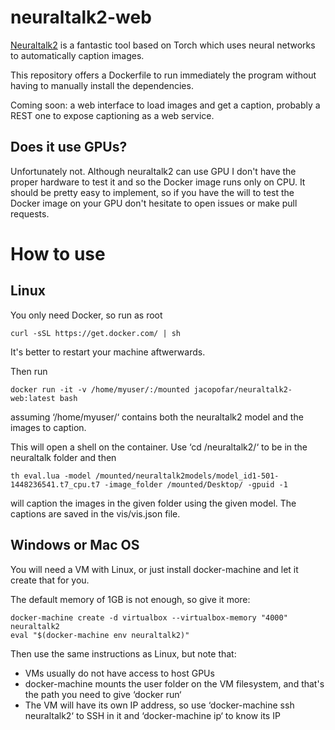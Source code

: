 # neuraltalk2-web
[Neuraltalk2](https://github.com/karpathy/neuraltalk2) is a fantastic tool based on Torch which uses neural networks to automatically caption images.

This repository offers a Dockerfile to run immediately the program without having to manually install the dependencies.

Coming soon: a web interface to load images and get a caption, probably a REST one to expose captioning as a web service.

Does it use GPUs?
------------------

Unfortunately not. Although neuraltalk2 can use GPU I don't have the proper hardware to test it and so the Docker image runs only on CPU. It should be pretty easy to implement, so if you have the will to test the Docker image on your GPU don't hesitate to open issues or make pull requests.

How to use
==========

Linux
-----

You only need Docker, so run as root

    curl -sSL https://get.docker.com/ | sh

It's better to restart your machine aftwerwards.

Then run

    docker run -it -v /home/myuser/:/mounted jacopofar/neuraltalk2-web:latest bash

assuming ‘/home/myuser/‘ contains both the neuraltalk2 model and the images to caption.

This will open a shell on the container. Use ‘cd /neuraltalk2/‘ to be in the neuraltalk folder and then

    th eval.lua -model /mounted/neuraltalk2models/model_id1-501-1448236541.t7_cpu.t7 -image_folder /mounted/Desktop/ -gpuid -1

will caption the images in the given folder using the given model. The captions are saved in the vis/vis.json file.

Windows or Mac OS
-----------------

You will need a VM with Linux, or just install docker-machine and let it create that for you.

The default memory of 1GB is not enough, so give it more:

    docker-machine create -d virtualbox --virtualbox-memory "4000" neuraltalk2
    eval "$(docker-machine env neuraltalk2)"

Then use the same instructions as Linux, but note that:
* VMs usually do not have access to host GPUs
* docker-machine mounts the user folder on the VM filesystem, and that's the path you need to give ‘docker run‘
* The VM will have its own IP address, so use ‘docker-machine ssh neuraltalk2‘ to SSH in it and ‘docker-machine ip‘ to know its IP
